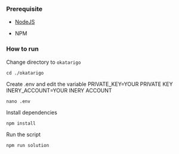 ### Prerequisite

- [NodeJS](https://nodejs.org/en/)

- NPM



### How to run

Change directory to ```okatarigo```

```shell
cd ./okatarigo
```

Create .env and edit the variable
PRIVATE_KEY=YOUR PRIVATE KEY
INERY_ACCOUNT=YOUR INERY ACCOUNT

```shell
nano .env
```

Install dependencies

```shell
npm install
```

Run the script

```
npm run solution
```
